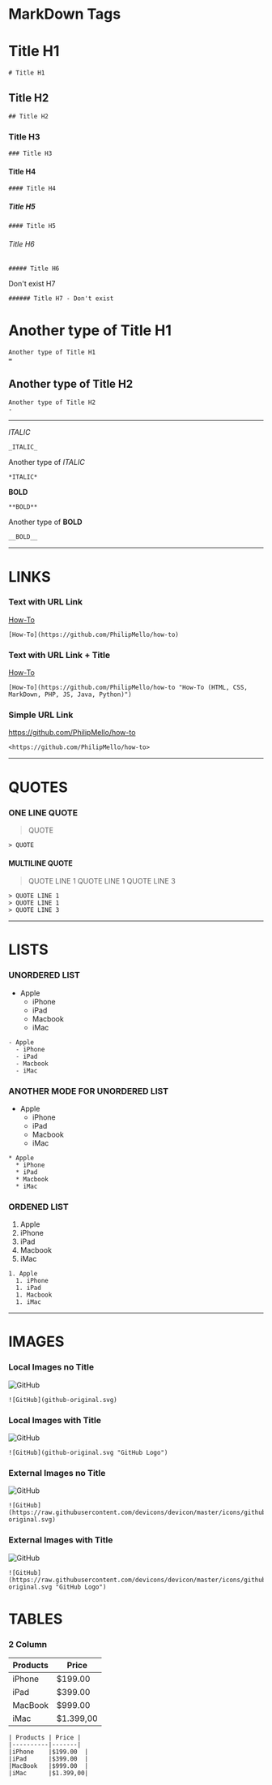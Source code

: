 #  MarkDown Tags

# Title H1
```
# Title H1 
```
## Title H2
```
## Title H2
```
### Title H3
```
### Title H3
```
#### Title H4
```
#### Title H4
```
##### Title H5
```
#### Title H5
```
###### Title H6
```
##### Title H6
```
Don't exist H7
```
###### Title H7 - Don't exist
```
Another type of Title H1
=
```
Another type of Title H1
=
```
Another type of Title H2
-
```
Another type of Title H2
-
```
---
_ITALIC_
```
_ITALIC_
```
Another type of *ITALIC*
```
*ITALIC*
```
**BOLD**
```
**BOLD**
```
Another type of __BOLD__
```
__BOLD__
```
---
# LINKS

### Text with URL Link
[How-To](https://github.com/PhilipMello/how-to)
```
[How-To](https://github.com/PhilipMello/how-to)
```
### Text with URL Link + Title
[How-To](https://github.com/PhilipMello/how-to "How-To (HTML, CSS, MarkDown, PHP, JS, Java, Python)")
```
[How-To](https://github.com/PhilipMello/how-to "How-To (HTML, CSS, MarkDown, PHP, JS, Java, Python)")
```
### Simple URL Link
<https://github.com/PhilipMello/how-to>
```
<https://github.com/PhilipMello/how-to>
```
---
# QUOTES

### ONE LINE QUOTE
> QUOTE
```
> QUOTE
```
#### MULTILINE QUOTE
> QUOTE LINE 1
> QUOTE LINE 1
> QUOTE LINE 3
```
> QUOTE LINE 1
> QUOTE LINE 1
> QUOTE LINE 3
```
---
# LISTS

### UNORDERED LIST
- Apple
  - iPhone
  - iPad
  - Macbook
  - iMac
```
- Apple
  - iPhone
  - iPad
  - Macbook
  - iMac
```
### ANOTHER MODE FOR UNORDERED LIST
* Apple
  * iPhone
  * iPad
  * Macbook
  * iMac
```
* Apple
  * iPhone
  * iPad
  * Macbook
  * iMac
```
### ORDENED LIST
1. Apple
  1. iPhone
  1. iPad
  1. Macbook
  1. iMac
```
1. Apple
  1. iPhone
  1. iPad
  1. Macbook
  1. iMac
```
----
# IMAGES

### Local Images no Title
![GitHub](github-original.svg)
```
![GitHub](github-original.svg)
```

### Local Images with Title
![GitHub](github-original.svg "GitHub Logo")
```
![GitHub](github-original.svg "GitHub Logo")
```

### External Images no Title
![GitHub](https://raw.githubusercontent.com/devicons/devicon/master/icons/github/github-original.svg)
```
![GitHub](https://raw.githubusercontent.com/devicons/devicon/master/icons/github/github-original.svg)
```

### External Images with Title
![GitHub](https://raw.githubusercontent.com/devicons/devicon/master/icons/github/github-original.svg "GitHub Logo")
```
![GitHub](https://raw.githubusercontent.com/devicons/devicon/master/icons/github/github-original.svg "GitHub Logo")
```

# TABLES

### 2 Column

| Products | Price |
|----------|-------|
|iPhone    |$199.00  |
|iPad      |$399.00  |
|MacBook   |$999.00  |
|iMac      |$1.399,00|

```
| Products | Price |
|----------|-------|
|iPhone    |$199.00  |
|iPad      |$399.00  |
|MacBook   |$999.00  |
|iMac      |$1.399,00|
```